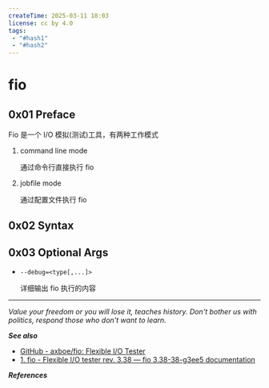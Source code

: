 ```yaml
---
createTime: 2025-03-11 18:03
license: cc by 4.0
tags: 
 - "#hash1" 
 - "#hash2"
---
```


# fio

## 0x01 Preface

Fio 是一个 I/O 模拟(测试)工具，有两种工作模式

1. command line mode

	通过命令行直接执行 fio

2. jobfile mode

	通过配置文件执行 fio


## 0x02 Syntax

## 0x03 Optional Args

- `--debug=<type[,...]>`

	详细输出 fio 执行的内容


---
*Value your freedom or you will lose it, teaches history. Don't bother us with politics, respond those who don't want to learn.*

***See also***

- [GitHub - axboe/fio: Flexible I/O Tester](https://github.com/axboe/fio)
- [1. fio - Flexible I/O tester rev. 3.38 — fio 3.38-38-g3ee5 documentation](https://fio.readthedocs.io/en/latest/fio_doc.html)

***References***


